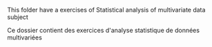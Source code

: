 This folder have a exercises of Statistical analysis of multivariate data subject

Ce dossier contient des exercices d'analyse statistique de données multivariées
